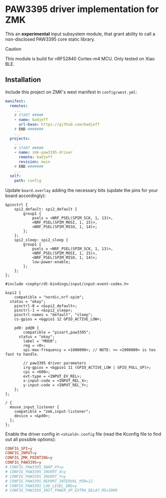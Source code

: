 # PAW3395 driver implementation for ZMK

This an **experimental** input subsystem module, that grant ability to call a non-disclosed PAW3395 core static library.

> [!CAUTION]
> This module is build for nRF52840 Cortex-m4 MCU. Only tested on Xiao BLE.

## Installation

Include this project on ZMK's west manifest in `config/west.yml`:

```yml
manifest:
  remotes:
    ...
    # START #####
    - name: badjeff
      url-base: https://github.com/badjeff
    # END #######
    ...
  projects:
    ...
    # START #####
    - name: zmk-paw3395-driver
      remote: badjeff
      revision: main
    # END #######
    ...
  self:
    path: config
```

Update `board.overlay` adding the necessary bits (update the pins for your board accordingly):

```dts
&pinctrl {
	spi2_default: spi2_default {
		group1 {
			psels = <NRF_PSEL(SPIM_SCK, 1, 13)>,
			<NRF_PSEL(SPIM_MOSI, 1, 15)>,
			<NRF_PSEL(SPIM_MISO, 1, 14)>;
		};
	};
	spi2_sleep: spi2_sleep {
		group1 {
			psels = <NRF_PSEL(SPIM_SCK, 1, 13)>,
			<NRF_PSEL(SPIM_MOSI, 1, 15)>,
			<NRF_PSEL(SPIM_MISO, 1, 14)>;
			low-power-enable;
		};
	};
};

#include <zephyr/dt-bindings/input/input-event-codes.h>

&spi2 {
	compatible = "nordic,nrf-spim";
  status = "okay";
	pinctrl-0 = <&spi2_default>;
	pinctrl-1 = <&spi2_sleep>;
	pinctrl-names = "default", "sleep";
	cs-gpios = <&gpio1 12 GPIO_ACTIVE_LOW>;

	pd0: pd@0 {
		compatible = "pixart,paw3395";
	  status = "okay";
		label = "MOU0";
		reg = <0>;
		spi-max-frequency = <1000000>; // NOTE: >= <2000000> is too fast to handle.

		// paw3395 driver parameters
		irq-gpios = <&gpio1 11 (GPIO_ACTIVE_LOW | GPIO_PULL_UP)>;
		cpi = <600>;
		evt-type = <INPUT_EV_REL>;
		x-input-code = <INPUT_REL_X>;
		y-input-code = <INPUT_REL_Y>;
	};
};

/ {
  mouse_input_listener {
    compatible = "zmk,input-listener";
    device = <&pd0>;
  };
};
```

Enable the driver config in `<shield>.config` file (read the Kconfig file to find out all possible options):

```conf
CONFIG_SPI=y
CONFIG_INPUT=y
CONFIG_ZMK_POINTING=y
CONFIG_PAW3395=y
# CONFIG_PAW3395_SWAP_XY=y
# CONFIG_PAW3395_INVERT_X=y
# CONFIG_PAW3395_INVERT_Y=y
# CONFIG_PAW3395_REPORT_INTERVAL_MIN=12
# CONFIG_PAW3395_LOG_LEVEL_DBG=y
# CONFIG_PAW3395_INIT_POWER_UP_EXTRA_DELAY_MS=3000
```
